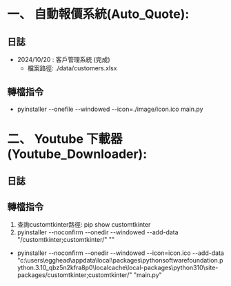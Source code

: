 # 一、 自動報價系統(Auto_Quote):

## 日誌
- 2024/10/20 : 客戶管理系統 (完成) 
    - 檔案路徑: ./data/customers.xlsx

## 轉檔指令
- pyinstaller --onefile --windowed --icon=./image/icon.ico main.py

# 二、 Youtube 下載器(Youtube_Downloader):

## 日誌

## 轉檔指令
1. 查詢customtkinter路徑: pip show customtkinter
2. pyinstaller --noconfirm --onedir --windowed --add-data "<CustomTkinter Location>/customtkinter;customtkinter/"  "<Path to Python Script>"

- pyinstaller --noconfirm --onedir --windowed --icon=icon.ico --add-data "c:\users\egghead\appdata\local\packages\pythonsoftwarefoundation.python.3.10_qbz5n2kfra8p0\localcache\local-packages\python310\site-packages/customtkinter;customtkinter/" "main.py"





    